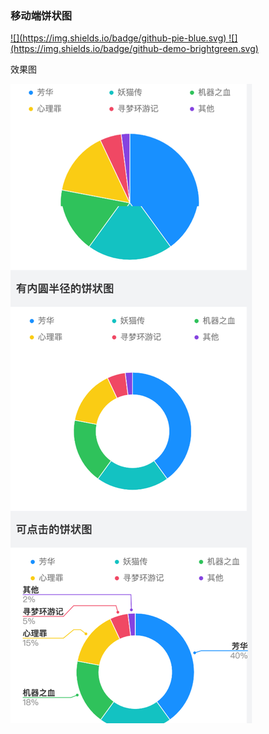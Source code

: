 ### 移动端饼状图

<a  href="https://github.com/MrGaoGang/oview/blob/master/src/components/chart/Pie.vue">
![](https://img.shields.io/badge/github-pie-blue.svg)
<a>
<a href="https://github.com/MrGaoGang/oview/blob/master/examples/components/chart/Pie.vue">
![](https://img.shields.io/badge/github-demo-brightgreen.svg)

</a>

效果图


![](../../images/oview/pie.png)